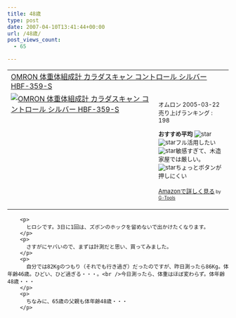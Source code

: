 ```yaml
---
title: 48歳
type: post
date: 2007-04-10T13:41:44+00:00
url: /48歳/
post_views_count:
  - 65

---
```

<table cellpadding="5" border="0">
  <tr>
    <td colspan="2">
      <a href="http://www.amazon.co.jp/exec/obidos/ASIN/B00080Z7KK/konnokiyotaka-22/ref=nosim/" target="_blank">OMRON 体重体組成計 カラダスキャン コントロール シルバー HBF-359-S</a>
    </td>
  </tr>
  
  <tr>
    <td valign="top">
      <a href="http://www.amazon.co.jp/exec/obidos/ASIN/B00080Z7KK/konnokiyotaka-22/ref=nosim/" target="_blank"><img alt="OMRON 体重体組成計 カラダスキャン コントロール シルバー HBF-359-S" src="https://i1.wp.com/ec1.images-amazon.com/images/P/B00080Z7KK.01._SCMZZZZZZZ_V45936932_.jpg" border="0" data-recalc-dims="1" /></a>
    </td>
    <td valign="top">
      <font size="-1"><br />オムロン 2005-03-22<br />売り上げランキング : 198</p>
      <p>
        <strong>おすすめ平均 </strong><img alt="star" src="https://i2.wp.com/g-images.amazon.com/images/G/01/detail/stars-4-0.gif" data-recalc-dims="1" /><br /><img alt="star" src="https://i2.wp.com/g-images.amazon.com/images/G/01/detail/stars-4-0.gif" data-recalc-dims="1" />フル活用したい<br /><img alt="star" src="https://i2.wp.com/g-images.amazon.com/images/G/01/detail/stars-2-0.gif" data-recalc-dims="1" />敏感すぎて、木造家屋では厳しい。<br /><img alt="star" src="https://i2.wp.com/g-images.amazon.com/images/G/01/detail/stars-4-0.gif" data-recalc-dims="1" />ちょっとボタンが押しにくい
      </p>
      <p>
        <a href="http://www.amazon.co.jp/exec/obidos/ASIN/B00080Z7KK/konnokiyotaka-22/ref=nosim/" target="_blank">Amazonで詳しく見る</a></font><font size="-2"> by <a href="http://www.goodpic.com/mt/aws/index.html">G-Tools</a></font></td> </tr> </tbody> </table> 
        
        <p>
          ヒロシです。3日に1回は、ズボンのホックを留めないで出かけたくなります。
        </p>
        <p>
          さすがにヤバいので、まずは計測だと思い、買ってみました。
        </p>
        <p>
          自分では82Kgのつもり（それでも行き過ぎ）だったのですが、昨日測ったら86Kg。体年齢46歳。ひどい、ひど過ぎる・・・。<br />今日測ったら、体重はほぼ変わらず。体年齢48歳・・・
        </p>
        <p>
          ちなみに、65歳の父親も体年齢48歳・・・
        </p>